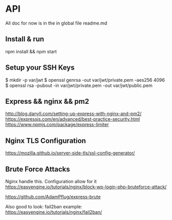 # API

All doc for now is in the in global file readme.md

## Install & run

npm install && npm start

## Setup your SSH Keys

$ mkdir -p var/jwt
$ openssl genrsa -out var/jwt/private.pem -aes256 4096
\$ openssl rsa -pubout -in var/jwt/private.pem -out var/jwt/public.pem

## Express && nginx && pm2

http://blog.danyll.com/setting-up-express-with-nginx-and-pm2/
https://expressjs.com/en/advanced/best-practice-security.html
https://www.npmjs.com/package/express-limiter

## Nginx TLS Configuration

https://mozilla.github.io/server-side-tls/ssl-config-generator/

## Brute Force Attacks

Nginx handle this. Configuration allow for it
https://easyengine.io/tutorials/nginx/block-wp-login-php-bruteforce-attack/

https://github.com/AdamPflug/express-brute

Also good to look: fail2ban
example: https://easyengine.io/tutorials/nginx/fail2ban/
